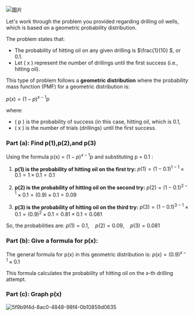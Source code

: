 ![圖片](https://github.com/user-attachments/assets/e36855ba-cfb2-4008-bc60-8d4ebc9cde44)

Let's work through the problem you provided regarding drilling oil wells, which is based on a geometric probability distribution.

The problem states that:
- The probability of hitting oil on any given drilling is $\frac{1}{10} $, or 0.1.
- Let \( x \) represent the number of drillings until the first success (i.e., hitting oil).

This type of problem follows a **geometric distribution** where the probability mass function (PMF) for a geometric distribution is:

$p(x) = (1 - p)^{x-1} p$

where:
- \( p \) is the probability of success (in this case, hitting oil, which is 0.1,
- \( x \) is the number of trials (drillings) until the first success.

### Part (a): Find  p(1),p(2),and p(3)

Using the formula p(x) = $(1 - p)^{x-1} p$ and substituting  p = 0.1 :

1. **p(1) is the probability of hitting oil on the first try:**
   $p(1) = (1 - 0.1)^{1-1} \times 0.1 = 1 \times 0.1 = 0.1$

2. **p(2) is the probability of hitting oil on the second try:**
   $p(2) = (1 - 0.1)^{2-1} \times 0.1 = (0.9) \times 0.1 = 0.09$

3. **p(3) is the probability of hitting oil on the third try:**
   $p(3) = (1 - 0.1)^{3-1} \times 0.1 = (0.9)^2 \times 0.1 = 0.81 \times 0.1 = 0.081$

So, the probabilities are:
$p(1) = 0.1, \quad p(2) = 0.09, \quad p(3) = 0.081$

### Part (b): Give a formula for p(x):

The general formula for p(x) in this geometric distribution is:
$p(x) = (0.9)^{x-1} \times 0.1$

This formula calculates the probability of hitting oil on the  x-th drilling attempt.

### Part (c): Graph p(x)
![5f9b9f4d-8ac0-4848-98f4-0b10859d0635](https://github.com/user-attachments/assets/7095e38a-75db-47ee-b24f-8fbd5dc07683)

